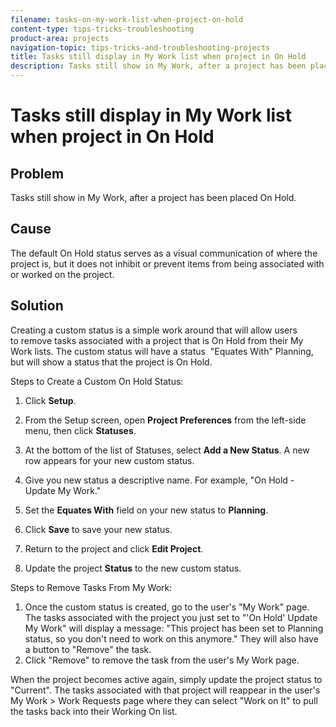```yaml
---
filename: tasks-on-my-work-list-when-project-on-hold
content-type: tips-tricks-troubleshooting
product-area: projects
navigation-topic: tips-tricks-and-troubleshooting-projects
title: Tasks still display in My Work list when project in On Hold
description: Tasks still show in My Work, after a project has been placed On Hold.
---
```


# Tasks still display in My Work list when project in On Hold

## Problem

Tasks still show in My Work, after a project has been placed On Hold.&nbsp;

## Cause

The default On Hold status serves as a visual communication of where the project is, but it does not inhibit or prevent items from being associated with or worked on the project.&nbsp;

## Solution

Creating a custom status is a simple work around that will allow users to&nbsp;remove tasks associated with a project that is On Hold from their My Work lists. The custom status will have a status &nbsp;"Equates With" Planning, but will show a status&nbsp;that the project is On Hold.

Steps to Create a Custom On Hold Status:

1. Click **Setup**.
1. From the Setup screen, open **Project Preferences** from the left-side menu, then click **Statuses**.

1. At the bottom of the list of Statuses, select&nbsp;**Add a New Status**. A new row appears for your new custom status.
1. Give you new status a descriptive name. For example, "On Hold - Update My Work."
1. Set the **Equates With** field on your new status&nbsp;to&nbsp;**Planning**.

1. Click **Save** to save your new status.
1. Return to the project and click **Edit Project**.
1. Update the project&nbsp;**Status** to the new custom status.

Steps to Remove Tasks From My Work:

1. Once the custom status is created, go to the user's&nbsp;"My Work" page. The tasks associated with the project you just set to "'On Hold' Update My Work" will display a message: "This project has been set to Planning status, so you don't need to work on this anymore." They will also have a button to "Remove" the task.
1. Click "Remove" to remove the task from the user's My Work page.

When the project becomes active again, simply update the project status to "Current". The tasks associated with that project will reappear in the user's My Work > Work Requests page where they can select "Work on It" to pull the tasks back into their Working On list.
